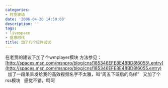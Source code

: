 ```yaml
---
categories:
- 时空波动
date: '2006-04-20 14:50:00'
description: ''
tags:
- livespace
- 信息时代
title: 加了几个组件试试
---
```

在老贾的建议下加了个wmplayer模块
方法参见：
[http://spaces.msn.com/msnpro/blog/cns!185346EFE8E48BD8!6055\.entry](http://spaces.msn.com/msnpro/blog/cns!185346EFE8E48BD8!6055.entry)
 
加了一段呆呆发给我的高效视频名字不太雅，叫“周五下班后的鸟样”
 
又加了个rss模块
 
感觉不错，呵呵